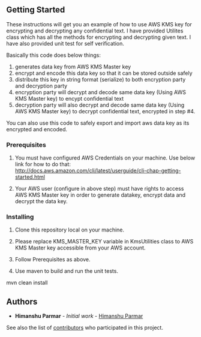 ## Getting Started

These instructions will get you an example of how to use AWS KMS key for encrypting and decrypting any confidential text.
I have provided Utilites class which has all the methods for encrypting and decrypting given text.
I have also provided unit test for self verification.

Basically this code does below things:
1) generates data key from AWS KMS Master key
2) encrypt and encode this data key so that it can be stored outside safely
3) distribute this key in string format (serialize) to both encryption party and decryption party
4) encryption party will decrypt and decode same data key (Using AWS KMS Master key) to encypt confidential text
5) decryption party will also decrypt and decode same data key (Using AWS KMS Master key) to decrypt confidential
text, encrypted in step #4.

You can also use this code to safely export and import aws data key as its encrypted and encoded.


### Prerequisites

1) You must have configured AWS Credentials on your machine. Use below link for how to do that:
http://docs.aws.amazon.com/cli/latest/userguide/cli-chap-getting-started.html

2) Your AWS user (configure in above step) must have rights to access AWS KMS Master key in order to generate datakey,
encrypt data and decrypt the data key.

### Installing

1) Clone this repository local on your machine.

2) Please replace KMS_MASTER_KEY variable in KmsUtilities class to AWS KMS Master key accessible from your AWS account.

2) Follow Prerequisites as above.

3) Use maven to build and run the unit tests.

mvn clean install

## Authors

* **Himanshu Parmar** - *Initial work* - [Himanshu Parmar](https://github.com/himanshu-parmar-bigdata)

See also the list of [contributors](https://github.com/your/project/contributors) who participated in this project.

